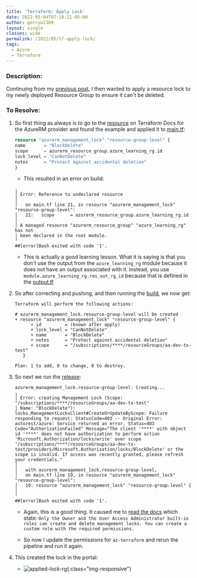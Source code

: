 ```yaml
---
title: 'Terraform: Apply Lock'
date: 2022-05-04T07:10:21-05:00
author: gerryw1389
layout: single
classes: wide
permalink: /2022/05/tf-apply-lock/
tags:
  - Azure
  - Terraform
---
```

<!--more-->

### Description:

Continuing from my [previous post](https://automationadmin.com/2022/05/setup-azdo-terraform/), I then wanted to apply a resource lock to my newly deployed Resource Group to ensure it can't be deleted.

### To Resolve:

1. So first thing as always is to go to the [resource](https://registry.terraform.io/providers/hashicorp/azurerm/latest/docs/resources/management_lock) on Terraform Docs for the AzureRM provider and found the example and applied it to [main.tf](https://github.com/gerryw1389/terraform-examples/blob/main/2022-05-04-tf-apply-lock/Deploy/main.tf):

   ```terraform
   resource "azurerm_management_lock" "resource-group-level" {
   name       = "BlockDelete"
   scope      = azurerm_resource_group.azure_learning_rg.id
   lock_level = "CanNotDelete"
   notes      = "Protect against accidental deletion"
   }
   ```

   - This resulted in an error on build:

   ```
   ╷
   │ Error: Reference to undeclared resource
   │ 
   │   on main.tf line 21, in resource "azurerm_management_lock" "resource-group-level":
   │   21:   scope      = azurerm_resource_group.azure_learning_rg.id
   │ 
   │ A managed resource "azurerm_resource_group" "azure_learning_rg" has not
   │ been declared in the root module.
   ╵
   ##[error]Bash exited with code '1'.

   ```

   - This is actually a good learning lesson. What it is saying is that you don't use the output from the `azure_learning_rg` module because it does not have an output associated with it. Instead, you use `module.azure_learning_rg.res_out_rg_id` because that is defined in the [output.tf](https://github.com/gerryw1389/terraform-examples/blob/main/2022-05-04-tf-apply-lock/ResourceGroup/outputs.tf)

1. So after correcting and pushing, and then running the [build](https://github.com/gerryw1389/terraform-examples/blob/main/2022-05-04-tf-apply-lock/build.yaml), we now get:

   ```
   Terraform will perform the following actions:

   # azurerm_management_lock.resource-group-level will be created
   + resource "azurerm_management_lock" "resource-group-level" {
         + id         = (known after apply)
         + lock_level = "CanNotDelete"
         + name       = "BlockDelete"
         + notes      = "Protect against accidental deletion"
         + scope      = "/subscriptions/****/resourceGroups/aa-dev-tx-test"
      }

   Plan: 1 to add, 0 to change, 0 to destroy.
   ```

1. So next we run the [release](https://github.com/gerryw1389/terraform-examples/blob/main/2022-05-04-tf-apply-lock/release.yaml):

   ```
   azurerm_management_lock.resource-group-level: Creating...
   ╷
   │ Error: creating Management Lock (Scope: "/subscriptions/****/resourceGroups/aa-dev-tx-test"
   │ Name: "BlockDelete"): locks.ManagementLocksClient#CreateOrUpdateByScope: Failure responding to request: StatusCode=403 -- Original Error: autorest/azure: Service returned an error. Status=403 Code="AuthorizationFailed" Message="The client '****' with object id '****' does not have authorization to perform action 'Microsoft.Authorization/locks/write' over scope '/subscriptions/****/resourceGroups/aa-dev-tx-test/providers/Microsoft.Authorization/locks/BlockDelete' or the scope is invalid. If access was recently granted, please refresh your credentials."
   │ 
   │   with azurerm_management_lock.resource-group-level,
   │   on main.tf line 19, in resource "azurerm_management_lock" "resource-group-level":
   │   19: resource "azurerm_management_lock" "resource-group-level" {
   │ 
   ╵
   ##[error]Bash exited with code '1'.
   ```

   - Again, this is a good thing. It caused me to [read the docs](https://docs.microsoft.com/en-us/azure/azure-resource-manager/management/lock-resources?tabs=json) which state: `Only the Owner and the User Access Administrator built-in roles can create and delete management locks. You can create a custom role with the required permissions.`

   - So now I update the permissions for `az-terraform` and rerun the pipeline and run it again.

1. This created the lock in the portal:

   - ![applied-lock-rg](https://automationadmin.com/assets/images/uploads/2022/05/lock-created.jpg){:class="img-responsive"}
